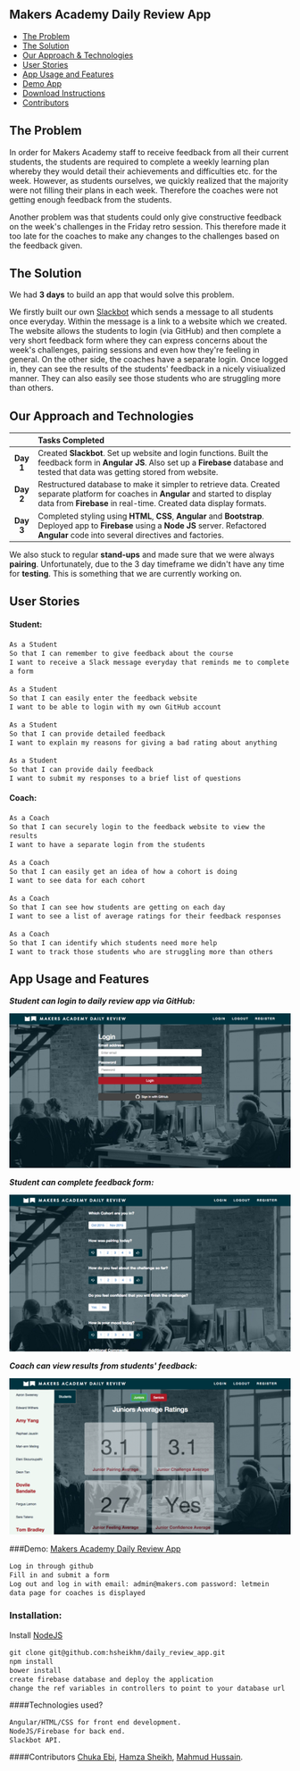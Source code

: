 ## Makers Academy Daily Review App

* [The Problem](#the-problem)
* [The Solution](#the-solution)
* [Our Approach & Technologies](#our-approach-and-technologies)
* [User Stories](#user-stories)
* [App Usage and Features](#app-usage-and-features)
* [Demo App](#demo-app)
* [Download Instructions](#download-instructions)
* [Contributors](#contributors)

## The Problem

In order for Makers Academy staff to receive feedback from all their current students, the students are required to complete a weekly learning plan whereby they would detail their achievements and difficulties etc. for the week. However, as students ourselves, we quickly realized that the majority were not filling their plans in each week. Therefore the coaches were not getting enough feedback from the students.

Another problem was that students could only give constructive feedback on the week's challenges in the Friday retro session. This therefore made it too late for the coaches to make any changes to the challenges based on the feedback given.

## The Solution

We had **3 days** to build an app that would solve this problem.

We firstly built our own [Slackbot](https://github.com/hsheikhm/daily-review-slackbot) which sends a message to all students once everyday. Within the message is a link to a website which we created. The website allows the students to login (via GitHub) and then complete a very short feedback form where they can express concerns about the week's challenges, pairing sessions and even how they're feeling in general. On the other side, the coaches have a separate login. Once logged in, they can see the results of the students' feedback in a nicely visiualized manner. They can also easily see those students who are struggling more than others.

## Our Approach and Technologies

|        | Tasks Completed |
|:------:|:----------------|
| **Day 1**  | Created **Slackbot**. Set up website and login functions. Built the feedback form in **Angular JS**. Also set up a **Firebase** database and tested that data was getting stored from website. |
| **Day 2**  | Restructured database to make it simpler to retrieve data. Created separate platform for coaches in **Angular** and started to display data from **Firebase** in real-time. Created data display formats. |
| **Day 3**  | Completed styling using **HTML**, **CSS**, **Angular** and **Bootstrap**. Deployed app to **Firebase** using a **Node JS** server. Refactored **Angular** code into several directives and factories. |

We also stuck to regular **stand-ups** and made sure that we were always **pairing**. Unfortunately, due to the 3 day timeframe we didn't have any time for **testing**. This is something that we are currently working on.

## User Stories

#### Student:

```
As a Student
So that I can remember to give feedback about the course
I want to receive a Slack message everyday that reminds me to complete a form

As a Student
So that I can easily enter the feedback website
I want to be able to login with my own GitHub account

As a Student
So that I can provide detailed feedback
I want to explain my reasons for giving a bad rating about anything

As a Student
So that I can provide daily feedback
I want to submit my responses to a brief list of questions
```
#### Coach:

```
As a Coach
So that I can securely login to the feedback website to view the results
I want to have a separate login from the students

As a Coach
So that I can easily get an idea of how a cohort is doing
I want to see data for each cohort

As a Coach
So that I can see how students are getting on each day
I want to see a list of average ratings for their feedback responses

As a Coach
So that I can identify which students need more help
I want to track those students who are struggling more than others
```

## App Usage and Features

***Student can login to daily review app via GitHub:***

![Login Page](https://github.com/hsheikhm/Github-Images/blob/master/daily-review-app/login-student-page.png)

***Student can complete feedback form:***

![Form Page](https://github.com/hsheikhm/Github-Images/blob/master/daily-review-app/form-page.png)

***Coach can view results from students' feedback:***

![Coach Page](https://github.com/hsheikhm/Github-Images/blob/master/daily-review-app/coaches-page.png)

###Demo:
[Makers Academy Daily Review App](https://shining-fire-9962.firebaseapp.com/)

```
Log in through github
Fill in and submit a form
Log out and log in with email: admin@makers.com password: letmein
data page for coaches is displayed
```

### Installation:

Install [NodeJS](https://nodejs.org/en/)

```
git clone git@github.com:hsheikhm/daily_review_app.git
npm install
bower install
create firebase database and deploy the application
change the ref variables in controllers to point to your database url
```

####Technologies used?
```
Angular/HTML/CSS for front end development.
NodeJS/Firebase for back end.
Slackbot API.
```

####Contributors
[Chuka Ebi](https://github.com/ChukaEbi), [Hamza Sheikh](https://github.com/hsheikhm), [Mahmud Hussain](https://github.com/mahmudh).
